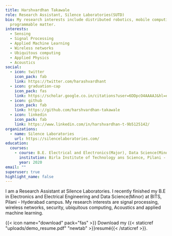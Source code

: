 ```yaml
---
title: Harshvardhan Takawale
role: Research Assistant, Silence Laboratories(SUTD)
bio: My research interests include distributed robotics, mobile computing and
  programmable matter.
interests:
  - Sensing
  - Signal Processing
  - Applied Machine Learning
  - Wireless networks
  - Ubiquitous computing
  - Applied Physics
  - Acoustics
social:
  - icon: twitter
    icon_pack: fab
    link: https://twitter.com/harashvardhant
  - icon: graduation-cap
    icon_pack: fas
    link: https://scholar.google.co.in/citations?user=6DDpcO4AAAAJ&hl=en
  - icon: github
    icon_pack: fab
    link: https://github.com/harshvardhan-takawale
  - icon: linkedin
    icon_pack: fab
    link: https://www.linkedin.com/in/harshvardhan-t-9b5125142/
organizations:
  - name: Silence Laboratories
    url: https://silencelaboratories.com/
education:
  courses:
    - course: B.E. Electrical and Electronics(Major), Data Science(Minor)
      institution: Birla Institute of Technology ans Science, Pilani - Hyderabad Campus
      year: 2020
email: ""
superuser: true
highlight_name: false
---
```

I am a Research Assistant at Silence Laboratories. I recently finished my B.E in Electronics and Electrical Engineering and Data Science(Minor) at BITS, Pilani - Hyderabad campus. My research interests are signal processing, wireless networks, security, ubiquitous computing, Acoustics and applied machine learning.

{{< icon name="download" pack="fas" >}} Download my {{< staticref "uploads/demo_resume.pdf" "newtab" >}}resumé{{< /staticref >}}.